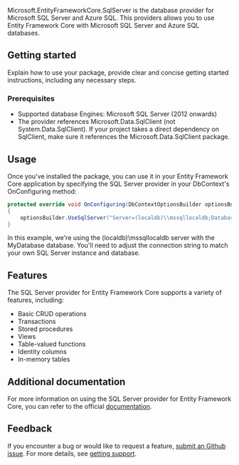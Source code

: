 Microsoft.EntityFrameworkCore.SqlServer is the database provider for Microsoft SQL Server and Azure SQL. This providers allows you to use Entity Framework Core with Microsoft SQL Server and Azure SQL databases.

## Getting started

Explain how to use your package, provide clear and concise getting started instructions, including any necessary steps.

### Prerequisites

- Supported database Engines: Microsoft SQL Server (2012 onwards)
- The provider references Microsoft.Data.SqlClient (not System.Data.SqlClient). If your project takes a direct dependency on SqlClient, make sure it references the Microsoft.Data.SqlClient package.

## Usage

Once you've installed the package, you can use it in your Entity Framework Core application by specifying the SQL Server provider in your DbContext's OnConfiguring method:

```csharp
protected override void OnConfiguring(DbContextOptionsBuilder optionsBuilder)
{
    optionsBuilder.UseSqlServer("Server=(localdb)\\mssqllocaldb;Database=MyDatabase;Trusted_Connection=True;");
}
```

In this example, we're using the (localdb)\mssqllocaldb server with the MyDatabase database. You'll need to adjust the connection string to match your own SQL Server instance and database.

## Features

The SQL Server provider for Entity Framework Core supports a variety of features, including:

- Basic CRUD operations
- Transactions
- Stored procedures
- Views
- Table-valued functions
- Identity columns
- In-memory tables

## Additional documentation

For more information on using the SQL Server provider for Entity Framework Core, you can refer to the official [documentation](https://learn.microsoft.com/en-us/ef/core/providers/sql-server/?tabs=dotnet-core-cli).

## Feedback

If you encounter a bug or would like to request a feature, [submit an Github issue](https://github.com/dotnet/efcore/issues/new/choose). For more details, see [getting support](https://github.com/dotnet/efcore/blob/main/.github/SUPPORT.md).